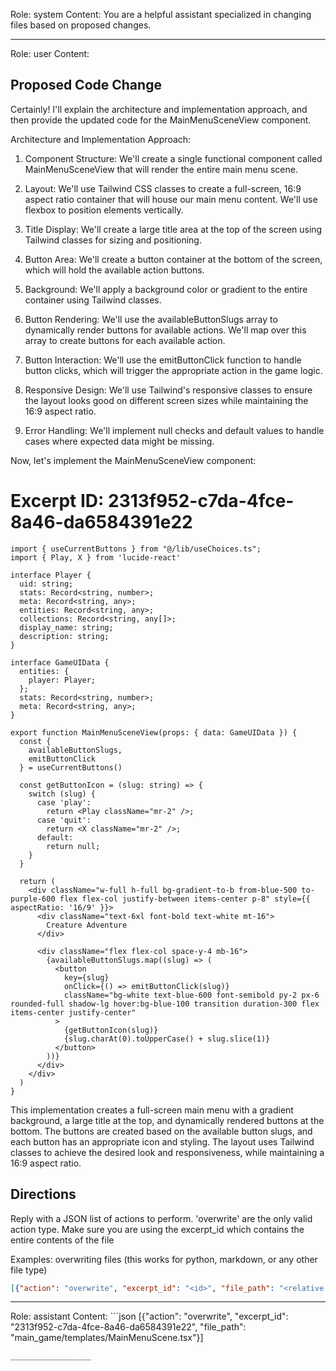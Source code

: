 Role: system
Content: You are a helpful assistant specialized in changing files based on proposed changes.
__________________
Role: user
Content: 
## Proposed Code Change
Certainly! I'll explain the architecture and implementation approach, and then provide the updated code for the MainMenuSceneView component.

Architecture and Implementation Approach:

1. Component Structure:
   We'll create a single functional component called MainMenuSceneView that will render the entire main menu scene.

2. Layout:
   We'll use Tailwind CSS classes to create a full-screen, 16:9 aspect ratio container that will house our main menu content. We'll use flexbox to position elements vertically.

3. Title Display:
   We'll create a large title area at the top of the screen using Tailwind classes for sizing and positioning.

4. Button Area:
   We'll create a button container at the bottom of the screen, which will hold the available action buttons.

5. Background:
   We'll apply a background color or gradient to the entire container using Tailwind classes.

6. Button Rendering:
   We'll use the availableButtonSlugs array to dynamically render buttons for available actions. We'll map over this array to create buttons for each available action.

7. Button Interaction:
   We'll use the emitButtonClick function to handle button clicks, which will trigger the appropriate action in the game logic.

8. Responsive Design:
   We'll use Tailwind's responsive classes to ensure the layout looks good on different screen sizes while maintaining the 16:9 aspect ratio.

9. Error Handling:
   We'll implement null checks and default values to handle cases where expected data might be missing.

Now, let's implement the MainMenuSceneView component:

# Excerpt ID: 2313f952-c7da-4fce-8a46-da6584391e22
```tsx main_game/templates/MainMenuScene.tsx
import { useCurrentButtons } from "@/lib/useChoices.ts";
import { Play, X } from 'lucide-react'

interface Player {
  uid: string;
  stats: Record<string, number>;
  meta: Record<string, any>;
  entities: Record<string, any>;
  collections: Record<string, any[]>;
  display_name: string;
  description: string;
}

interface GameUIData {
  entities: {
    player: Player;
  };
  stats: Record<string, number>;
  meta: Record<string, any>;
}

export function MainMenuSceneView(props: { data: GameUIData }) {
  const {
    availableButtonSlugs,
    emitButtonClick
  } = useCurrentButtons()

  const getButtonIcon = (slug: string) => {
    switch (slug) {
      case 'play':
        return <Play className="mr-2" />;
      case 'quit':
        return <X className="mr-2" />;
      default:
        return null;
    }
  }

  return (
    <div className="w-full h-full bg-gradient-to-b from-blue-500 to-purple-600 flex flex-col justify-between items-center p-8" style={{ aspectRatio: '16/9' }}>
      <div className="text-6xl font-bold text-white mt-16">
        Creature Adventure
      </div>

      <div className="flex flex-col space-y-4 mb-16">
        {availableButtonSlugs.map((slug) => (
          <button
            key={slug}
            onClick={() => emitButtonClick(slug)}
            className="bg-white text-blue-600 font-semibold py-2 px-6 rounded-full shadow-lg hover:bg-blue-100 transition duration-300 flex items-center justify-center"
          >
            {getButtonIcon(slug)}
            {slug.charAt(0).toUpperCase() + slug.slice(1)}
          </button>
        ))}
      </div>
    </div>
  )
}
```

This implementation creates a full-screen main menu with a gradient background, a large title at the top, and dynamically rendered buttons at the bottom. The buttons are created based on the available button slugs, and each button has an appropriate icon and styling. The layout uses Tailwind classes to achieve the desired look and responsiveness, while maintaining a 16:9 aspect ratio.

## Directions
Reply with a JSON list of actions to perform. 'overwrite' are the only valid action type. 
Make sure you are using the excerpt_id which contains the entire contents of the file

Examples:
overwriting files (this works for python, markdown, or any other file type)
```json output_example1
[{"action": "overwrite", "excerpt_id": "<id>", "file_path": "<relative file path>"}]
```

__________________
Role: assistant
Content: ```json
[{"action": "overwrite", "excerpt_id": "2313f952-c7da-4fce-8a46-da6584391e22", "file_path": "main_game/templates/MainMenuScene.tsx"}]
```
__________________
